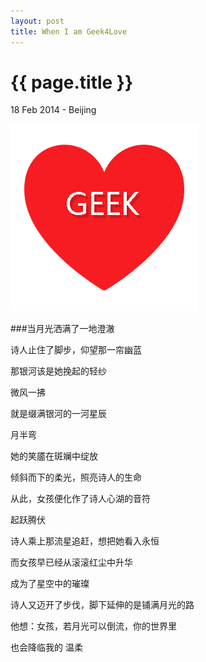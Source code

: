 ```yaml
---
layout: post
title: When I am Geek4Love
---
```


{{ page.title }}
================

<p class="meta">18 Feb 2014 - Beijing</p>

![Alt text](/images/geek4love.png)

###当月光洒满了一地澄澈

诗人止住了脚步，仰望那一帘幽蓝

那银河该是她挽起的轻纱

微风一拂

就是缀满银河的一河星辰

月半弯

她的笑靥在斑斓中绽放

倾斜而下的柔光，照亮诗人的生命

从此，女孩便化作了诗人心湖的音符

起跃腾伏

诗人乘上那流星追赶，想把她看入永恒

而女孩早已经从滚滚红尘中升华

成为了星空中的璀璨

诗人又迈开了步伐，脚下延伸的是铺满月光的路

他想：女孩，若月光可以倒流，你的世界里

也会降临我的 温柔
